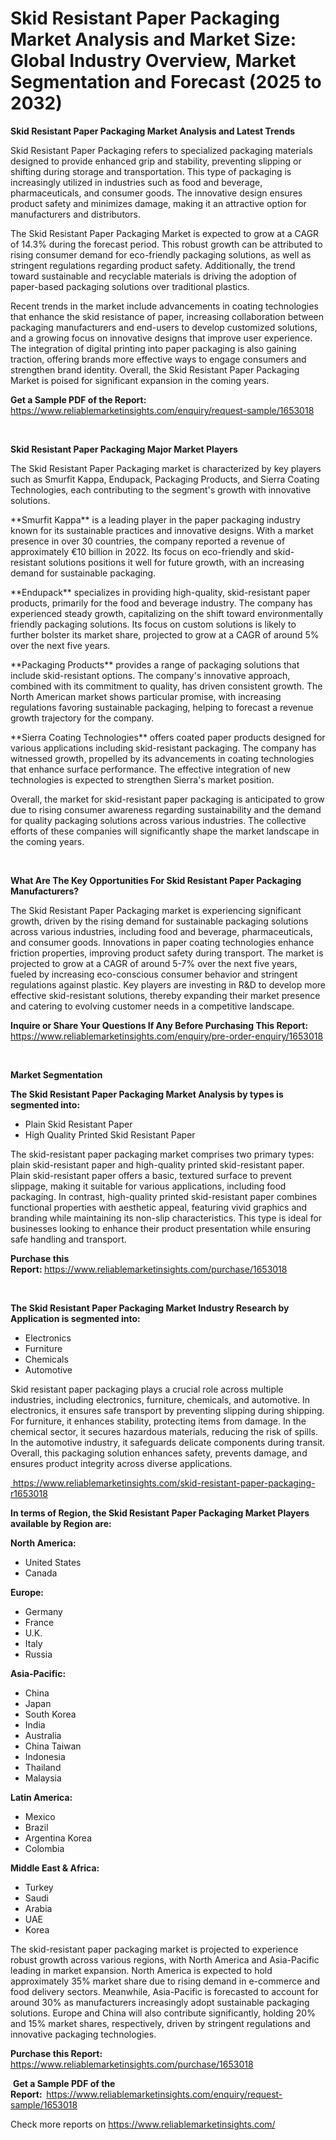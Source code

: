 <p><h1>Skid Resistant Paper Packaging Market Analysis and Market Size: Global Industry Overview, Market Segmentation and Forecast (2025 to 2032)</h1></p><p><strong>Skid Resistant Paper Packaging Market Analysis and Latest Trends</strong></p>
<p><p>Skid Resistant Paper Packaging refers to specialized packaging materials designed to provide enhanced grip and stability, preventing slipping or shifting during storage and transportation. This type of packaging is increasingly utilized in industries such as food and beverage, pharmaceuticals, and consumer goods. The innovative design ensures product safety and minimizes damage, making it an attractive option for manufacturers and distributors.</p><p>The Skid Resistant Paper Packaging Market is expected to grow at a CAGR of 14.3% during the forecast period. This robust growth can be attributed to rising consumer demand for eco-friendly packaging solutions, as well as stringent regulations regarding product safety. Additionally, the trend toward sustainable and recyclable materials is driving the adoption of paper-based packaging solutions over traditional plastics.</p><p>Recent trends in the market include advancements in coating technologies that enhance the skid resistance of paper, increasing collaboration between packaging manufacturers and end-users to develop customized solutions, and a growing focus on innovative designs that improve user experience. The integration of digital printing into paper packaging is also gaining traction, offering brands more effective ways to engage consumers and strengthen brand identity. Overall, the Skid Resistant Paper Packaging Market is poised for significant expansion in the coming years.</p></p>
<p><strong>Get a Sample PDF of the Report:&nbsp;</strong> <a href="https://www.reliablemarketinsights.com/enquiry/request-sample/1653018?utm_campaign=2002&utm_medium=2&utm_source=Github&utm_content=ia&utm_term=08032025&utm_id=skid-resistant-paper-packaging">https://www.reliablemarketinsights.com/enquiry/request-sample/1653018</a></p>
<p>&nbsp;</p>
<p><strong>Skid Resistant Paper Packaging Major Market Players</strong></p>
<p><p>The Skid Resistant Paper Packaging market is characterized by key players such as Smurfit Kappa, Endupack, Packaging Products, and Sierra Coating Technologies, each contributing to the segment's growth with innovative solutions. </p><p>**Smurfit Kappa** is a leading player in the paper packaging industry known for its sustainable practices and innovative designs. With a market presence in over 30 countries, the company reported a revenue of approximately €10 billion in 2022. Its focus on eco-friendly and skid-resistant solutions positions it well for future growth, with an increasing demand for sustainable packaging.</p><p>**Endupack** specializes in providing high-quality, skid-resistant paper products, primarily for the food and beverage industry. The company has experienced steady growth, capitalizing on the shift toward environmentally friendly packaging solutions. Its focus on custom solutions is likely to further bolster its market share, projected to grow at a CAGR of around 5% over the next five years.</p><p>**Packaging Products** provides a range of packaging solutions that include skid-resistant options. The company's innovative approach, combined with its commitment to quality, has driven consistent growth. The North American market shows particular promise, with increasing regulations favoring sustainable packaging, helping to forecast a revenue growth trajectory for the company.</p><p>**Sierra Coating Technologies** offers coated paper products designed for various applications including skid-resistant packaging. The company has witnessed growth, propelled by its advancements in coating technologies that enhance surface performance. The effective integration of new technologies is expected to strengthen Sierra's market position.</p><p>Overall, the market for skid-resistant paper packaging is anticipated to grow due to rising consumer awareness regarding sustainability and the demand for quality packaging solutions across various industries. The collective efforts of these companies will significantly shape the market landscape in the coming years.</p></p>
<p>&nbsp;</p>
<p><strong>What Are The Key Opportunities For Skid Resistant Paper Packaging Manufacturers?</strong></p>
<p><p>The Skid Resistant Paper Packaging market is experiencing significant growth, driven by the rising demand for sustainable packaging solutions across various industries, including food and beverage, pharmaceuticals, and consumer goods. Innovations in paper coating technologies enhance friction properties, improving product safety during transport. The market is projected to grow at a CAGR of around 5-7% over the next five years, fueled by increasing eco-conscious consumer behavior and stringent regulations against plastic. Key players are investing in R&D to develop more effective skid-resistant solutions, thereby expanding their market presence and catering to evolving customer needs in a competitive landscape.</p></p>
<p><strong>Inquire or Share Your Questions If Any Before Purchasing This Report:</strong> <a href="https://www.reliablemarketinsights.com/enquiry/pre-order-enquiry/1653018?utm_campaign=2002&utm_medium=2&utm_source=Github&utm_content=ia&utm_term=08032025&utm_id=skid-resistant-paper-packaging">https://www.reliablemarketinsights.com/enquiry/pre-order-enquiry/1653018</a></p>
<p>&nbsp;</p>
<p><strong>Market Segmentation</strong></p>
<p><strong>The Skid Resistant Paper Packaging Market Analysis by types is segmented into:</strong></p>
<p><ul><li>Plain Skid Resistant Paper</li><li>High Quality Printed Skid Resistant Paper</li></ul></p>
<p><p>The skid-resistant paper packaging market comprises two primary types: plain skid-resistant paper and high-quality printed skid-resistant paper. Plain skid-resistant paper offers a basic, textured surface to prevent slippage, making it suitable for various applications, including food packaging. In contrast, high-quality printed skid-resistant paper combines functional properties with aesthetic appeal, featuring vivid graphics and branding while maintaining its non-slip characteristics. This type is ideal for businesses looking to enhance their product presentation while ensuring safe handling and transport.</p></p>
<p><strong>Purchase this Report:&nbsp;</strong><a href="https://www.reliablemarketinsights.com/purchase/1653018?utm_campaign=2002&utm_medium=2&utm_source=Github&utm_content=ia&utm_term=08032025&utm_id=skid-resistant-paper-packaging">https://www.reliablemarketinsights.com/purchase/1653018</a></p>
<p>&nbsp;</p>
<p><strong>The Skid Resistant Paper Packaging Market Industry Research by Application is segmented into:</strong></p>
<p><ul><li>Electronics</li><li>Furniture</li><li>Chemicals</li><li>Automotive</li></ul></p>
<p><p>Skid resistant paper packaging plays a crucial role across multiple industries, including electronics, furniture, chemicals, and automotive. In electronics, it ensures safe transport by preventing slipping during shipping. For furniture, it enhances stability, protecting items from damage. In the chemical sector, it secures hazardous materials, reducing the risk of spills. In the automotive industry, it safeguards delicate components during transit. Overall, this packaging solution enhances safety, prevents damage, and ensures product integrity across diverse applications.</p></p>
<p><a href="https://www.reliablemarketinsights.com/skid-resistant-paper-packaging-r1653018?utm_campaign=2002&utm_medium=2&utm_source=Github&utm_content=ia&utm_term=08032025&utm_id=skid-resistant-paper-packaging">&nbsp;https://www.reliablemarketinsights.com/skid-resistant-paper-packaging-r1653018</a></p>
<p><strong>In terms of Region, the Skid Resistant Paper Packaging Market Players available by Region are:</strong></p>
<p>
    <p> <strong> North America: </strong>
        <ul>
            <li>United States</li>
            <li>Canada</li>
        </ul>
        </p> 
    <p> <strong> Europe: </strong>
        <ul>
            <li>Germany</li>
            <li>France</li>
            <li>U.K.</li>
            <li>Italy</li>
            <li>Russia</li>
        </ul>
        </p> 
    <p> <strong> Asia-Pacific: </strong>
        <ul>
            <li>China</li>
            <li>Japan</li>
            <li>South Korea</li>
            <li>India</li>
            <li>Australia</li>
            <li>China Taiwan</li>
            <li>Indonesia</li>
            <li>Thailand</li>
            <li>Malaysia</li>
        </ul>
        </p> 
    <p> <strong> Latin America: </strong>
        <ul>
            <li>Mexico</li>
            <li>Brazil</li>
            <li>Argentina Korea</li>
            <li>Colombia</li>
        </ul>
        </p> 
    <p> <strong> Middle East & Africa: </strong>
        <ul>
            <li>Turkey</li>
            <li>Saudi</li>
            <li>Arabia</li>
            <li>UAE</li>
            <li>Korea</li>
        </ul>
    </p>
    </p>
<p><p>The skid-resistant paper packaging market is projected to experience robust growth across various regions, with North America and Asia-Pacific leading in market expansion. North America is expected to hold approximately 35% market share due to rising demand in e-commerce and food delivery sectors. Meanwhile, Asia-Pacific is forecasted to account for around 30% as manufacturers increasingly adopt sustainable packaging solutions. Europe and China will also contribute significantly, holding 20% and 15% market shares, respectively, driven by stringent regulations and innovative packaging technologies.</p></p>
<p><strong>Purchase this Report: </strong><a href="https://www.reliablemarketinsights.com/purchase/1653018?utm_campaign=2002&utm_medium=2&utm_source=Github&utm_content=ia&utm_term=08032025&utm_id=skid-resistant-paper-packaging">https://www.reliablemarketinsights.com/purchase/1653018</a></p>
<p>&nbsp;<strong>Get a Sample PDF of the Report:&nbsp;&nbsp;</strong><a href="https://www.reliablemarketinsights.com/enquiry/request-sample/1653018?utm_campaign=2002&utm_medium=2&utm_source=Github&utm_content=ia&utm_term=08032025&utm_id=skid-resistant-paper-packaging">https://www.reliablemarketinsights.com/enquiry/request-sample/1653018</a></p>
<p><strong></strong></p>
<p>Check more reports on <a href="https://www.reliablemarketinsights.com/?utm_campaign=2002&utm_medium=2&utm_source=Github&utm_content=ia&utm_term=08032025&utm_id=skid-resistant-paper-packaging">https://www.reliablemarketinsights.com/</a></p>